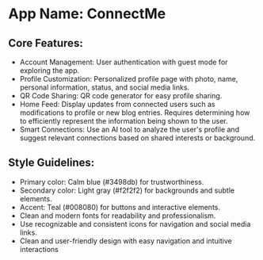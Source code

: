 # **App Name**: ConnectMe

## Core Features:

- Account Management: User authentication with guest mode for exploring the app.
- Profile Customization: Personalized profile page with photo, name, personal information, status, and social media links.
- QR Code Sharing: QR code generator for easy profile sharing.
- Home Feed: Display updates from connected users such as modifications to profile or new blog entries. Requires determining how to efficiently represent the information being shown to the user.
- Smart Connections: Use an AI tool to analyze the user's profile and suggest relevant connections based on shared interests or background.

## Style Guidelines:

- Primary color: Calm blue (#3498db) for trustworthiness.
- Secondary color: Light gray (#f2f2f2) for backgrounds and subtle elements.
- Accent: Teal (#008080) for buttons and interactive elements.
- Clean and modern fonts for readability and professionalism.
- Use recognizable and consistent icons for navigation and social media links.
- Clean and user-friendly design with easy navigation and intuitive interactions